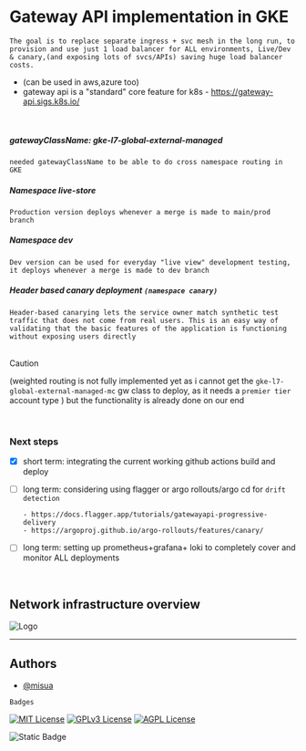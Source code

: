 
# Gateway API implementation in GKE
`The goal is to replace separate ingress + svc mesh in the long run, to provision and use just 1 load balancer for ALL environments, Live/Dev & canary,(and exposing lots of svcs/APIs) saving huge load balancer costs.`

  - (can be used in aws,azure too)
  - gateway api is a "standard" core feature for k8s - https://gateway-api.sigs.k8s.io/

<br/>

##### gatewayClassName: gke-l7-global-external-managed

`needed gatewayClassName to be able to do cross namespace routing in GKE`
<br/>

##### Namespace live-store

`Production version deploys whenever a merge is made to main/prod branch`
<br/>

##### Namespace dev

`Dev version can be used for everyday "live view" development testing, it deploys whenever a merge is made to dev branch`
<br/>

##### Header based canary deployment `(namespace canary)`

`Header-based canarying lets the service owner match synthetic test traffic that does not come from real users. This is an easy way of validating that the basic features of the application is functioning without exposing users directly`
<br/><br/>
> [!CAUTION]
> (weighted routing is not fully implemented yet as i cannot get the `gke-l7-global-external-managed-mc` gw class to deploy, as it needs a `premier tier` account type ) but the functionality is already done on our end

<br/>

### Next steps

+ [x] short term: integrating the current working github actions build and deploy

+ [ ] long term: considering using flagger or argo rollouts/argo cd for `drift detection`

      - https://docs.flagger.app/tutorials/gatewayapi-progressive-delivery
      - https://argoproj.github.io/argo-rollouts/features/canary/
  

+ [ ] long term: setting up prometheus+grafana+ loki to completely cover and monitor ALL deployments

<br/>


## Network infrastructure overview



![Logo](https://github.com/misua/progressive-deployment-template/blob/main/base.drawio.png)
<br/>

---

## Authors

- [@misua](https://www.github.com/misua)



`Badges`


[![MIT License](https://img.shields.io/badge/License-MIT-green.svg)](https://choosealicense.com/licenses/mit/)
[![GPLv3 License](https://img.shields.io/badge/License-GPL%20v3-yellow.svg)](https://opensource.org/licenses/)
[![AGPL License](https://img.shields.io/badge/license-AGPL-blue.svg)](http://www.gnu.org/licenses/agpl-3.0)

![Static Badge](https://img.shields.io/badge/Charles-Pogi-blue)




